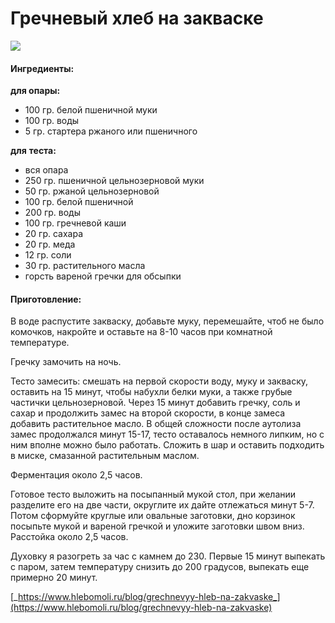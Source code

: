﻿---
image: ../../pics/x4l_7ljtal8-1-.jpg
---
# Гречневый хлеб на закваске

![](../../pics/x4l_7ljtal8-1-.jpg)

#### Ингредиенты:

**для опары:**

* 100 гр. белой пшеничной муки
* 100 гр. воды
* 5 гр. стартера ржаного или пшеничного

**для**  **теста:**

* вся опара
* 250 гр. пшеничной цельнозерновой муки
* 50 гр. ржаной цельнозерновой
* 100 гр. белой пшеничной
* 200 гр. воды
* 100 гр. гречневой каши
* 20 гр. сахара
* 20 гр. меда
* 12 гр. соли
* 30 гр. растительного масла
* горсть вареной гречки для обсыпки

#### Приготовление:

В воде распустите закваску, добавьте муку, перемешайте, чтоб не было комочков, накройте и оставьте на 8-10 часов при комнатной температуре. 

Гречку замочить на ночь. 

Тесто замесить: смешать на первой скорости воду, муку и закваску, оставить на 15 минут, чтобы набухли белки муки, а также грубые частички цельнозерновой. Через 15 минут добавить гречку, соль и сахар и продолжить замес на второй скорости, в конце замеса добавить растительное масло. В общей сложности после аутолиза замес продолжался минут 15-17, тесто оставалось немного липким, но с ним вполне можно было работать. Сложить в шар и оставить подходить в миске, смазанной растительным маслом.

Ферментация около 2,5 часов. 

Готовое тесто выложить на посыпанный мукой стол, при желании разделите его на две части, округлите их дайте отлежаться минут 5-7. Потом сформуйте круглые или овальные заготовки, дно корзинок посыпьте мукой и вареной гречкой и уложите заготовки швом вниз. Расстойка около 2,5 часов.

Духовку я разогреть за час с камнем до 230. Первые 15 минут выпекать с паром, затем температуру снизить до 200 градусов, выпекать еще примерно 20 минут.

[_https://www.hlebomoli.ru/blog/grechnevyy-hleb-na-zakvaske_](https://www.hlebomoli.ru/blog/grechnevyy-hleb-na-zakvaske)

